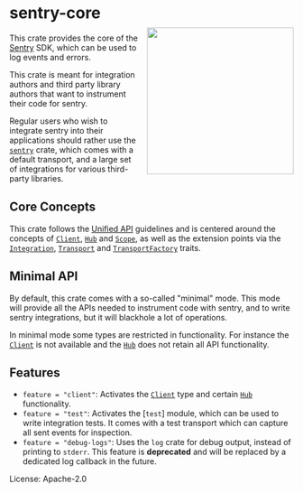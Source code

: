 # sentry-core

<p style="margin: -10px 0 0 15px; padding: 0; float: right;">
  <a href="https://sentry.io/"><img
    src="https://sentry-brand.storage.googleapis.com/sentry-logo-black.png"
    style="width: 260px"></a>
</p>

This crate provides the core of the [Sentry](https://sentry.io/) SDK, which
can be used to log events and errors.

This crate is meant for integration authors and third party library authors
that want to instrument their code for sentry.

Regular users who wish to integrate sentry into their applications should
rather use the [`sentry`] crate, which comes with a default transport, and
a large set of integrations for various third-party libraries.

## Core Concepts

This crate follows the [Unified API] guidelines and is centered around
the concepts of [`Client`], [`Hub`] and [`Scope`], as well as the extension
points via the [`Integration`], [`Transport`] and [`TransportFactory`] traits.

## Minimal API

By default, this crate comes with a so-called "minimal" mode. This mode will
provide all the APIs needed to instrument code with sentry, and to write
sentry integrations, but it will blackhole a lot of operations.

In minimal mode some types are restricted in functionality. For instance
the [`Client`] is not available and the [`Hub`] does not retain all API
functionality.

## Features

* `feature = "client"`: Activates the [`Client`] type and certain
  [`Hub`] functionality.
* `feature = "test"`: Activates the [`test`] module, which can be used to
  write integration tests. It comes with a test transport which can capture
  all sent events for inspection.
* `feature = "debug-logs"`: Uses the `log` crate for debug output, instead
  of printing to `stderr`. This feature is **deprecated** and will be
  replaced by a dedicated log callback in the future.

[`sentry`]: https://crates.io/crates/sentry
[Unified API]: https://develop.sentry.dev/sdk/unified-api/
[`Client`]: struct.Client.html
[`Hub`]: struct.Hub.html
[`Scope`]: struct.Scope.html
[`Integration`]: trait.Integration.html
[`Transport`]: trait.Transport.html
[`TransportFactory`]: trait.TransportFactory.html

License: Apache-2.0
